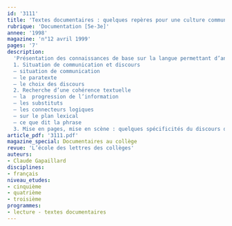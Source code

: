 ```yaml
---
id: '3111'
title: 'Textes documentaires : quelques repères pour une culture commune'
rubrique: 'Documentation [5e-3e]'
annee: '1998'
magazine: 'n°12 avril 1999'
pages: '7'
description: 
  'Présentation des connaissances de base sur la langue permettant d’analyser un texte documentaire…
  1. Situation de communication et discours
  – situation de communication
  – le paratexte
  – le choix des discours
  2. Recherche d’une cohérence textuelle
  – la  progression de l’information
  – les substituts
  – les connecteurs logiques
  – sur le plan lexical
  – ce que dit la phrase
  3. Mise en pages, mise en scène : quelques spécificités du discours descriptif'
article_pdf: '3111.pdf'
magazine_special: Documentaires au collège
revue: 'L’école des lettres des collèges'
auteurs:
- Claude Gapaillard
disciplines:
- français
niveau_etudes:
- cinquième
- quatrième
- troisième
programmes:
- lecture - textes documentaires
---
```


